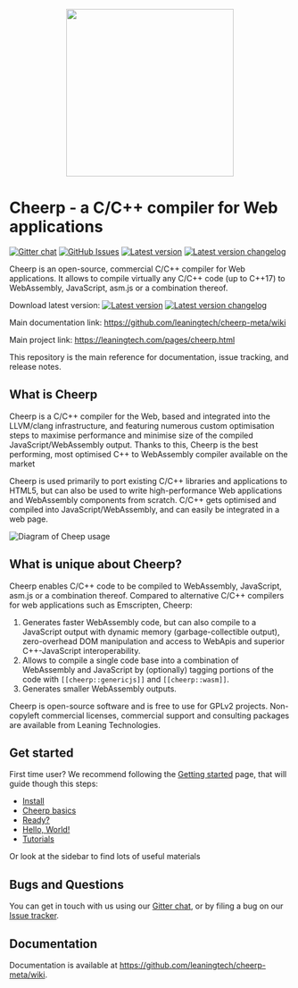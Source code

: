 <p align="center"><img src="https://github.com/leaningtech/cheerp-meta/blob/master/media/cheerp_light_background.png" width="300"></p>

# Cheerp - a C/C++ compiler for Web applications

[![Gitter chat](https://badges.gitter.im/leaningtech/cheerp.svg)](https://gitter.im/leaningtech/cheerp)
[![GitHub Issues](https://img.shields.io/github/issues/leaningtech/cheerp-meta.svg)](https://github.com/leaningtech/cheerp-meta/issues)
[![Latest version](https://img.shields.io/badge/cheerp-2.5-brightgreen.svg)](https://leaningtech.com/pages/cheerp.html#Install)  [![Latest version changelog](https://img.shields.io/badge/2.5-changelog-brightgreen.svg)](https://github.com/leaningtech/cheerp-meta/wiki/Changelog)

Cheerp is an open-source, commercial C/C++ compiler for Web applications. It allows to compile virtually any C/C++ code (up to C++17) to WebAssembly, JavaScript, asm.js or a combination thereof.

Download latest version: [![Latest version](https://img.shields.io/badge/cheerp-2.5-brightgreen.svg)](https://leaningtech.com/cheerp/download/)  [![Latest version changelog](https://img.shields.io/badge/2.5-changelog-brightgreen.svg)](https://github.com/leaningtech/cheerp-meta/wiki/Changelog)

Main documentation link: https://github.com/leaningtech/cheerp-meta/wiki

Main project link: https://leaningtech.com/pages/cheerp.html

This repository is the main reference for documentation, issue tracking, and release notes.

What is Cheerp
-----

Cheerp is a C/C++ compiler for the Web, based and integrated into the LLVM/clang infrastructure, and featuring numerous custom optimisation steps to maximise performance and minimise size of the compiled JavaScript/WebAssembly output. Thanks to this, Cheerp is the best performing, most optimised C++ to WebAssembly compiler available on the market

Cheerp is used primarily to port existing C/C++ libraries and applications to HTML5, but can also be used to write high-performance Web applications and WebAssembly components from scratch. C/C++ gets optimised and compiled into JavaScript/WebAssembly, and can easily be integrated in a web page.

![Diagram of Cheep usage](https://raw.githubusercontent.com/wiki/leaningtech/cheerp-meta/Diagram_browser.png "Icons from https://github.com/ubuntu/yaru/tree/master/icons, Creative Commons BY-SA 4.0")

What is unique about Cheerp?
------

Cheerp enables C/C++ code to be compiled to WebAssembly, JavaScript, asm.js or a combination thereof. Compared to alternative C/C++ compilers for web applications such as Emscripten, Cheerp:

1. Generates faster WebAssembly code, but can also compile to a JavaScript output with dynamic memory (garbage-collectible output), zero-overhead DOM manipulation and access to WebApis and superior C++-JavaScript interoperability.
2. Allows to compile a single code base into a combination of WebAssembly and JavaScript by (optionally) tagging portions of the code with ```[[cheerp::genericjs]]``` and ```[[cheerp::wasm]]```.
3. Generates smaller WebAssembly outputs.

Cheerp is open-source software and is free to use for GPLv2 projects. Non-copyleft commercial licenses, commercial support and consulting packages are available from Leaning Technologies.

Get started
------

First time user? We recommend following the [Getting started](https://github.com/leaningtech/cheerp-meta/wiki/Getting-started) page, that will guide though this steps:
+ [Install](https://github.com/leaningtech/cheerp-meta/wiki/Getting-started#install "Install")
+ [Cheerp basics](https://github.com/leaningtech/cheerp-meta/wiki/Getting-started#cheerp-basics "Cheerp basics")
+ [Ready?](https://github.com/leaningtech/cheerp-meta/wiki/Getting-started#ready "Ready?")
+ [Hello, World!](https://github.com/leaningtech/cheerp-meta/wiki/Getting-started#hello-world "Hello, World!")
+ [Tutorials](https://github.com/leaningtech/cheerp-meta/wiki/Getting-started#tutorials "Tutorials")

Or look at the sidebar to find lots of useful materials

Bugs and Questions
------

You can get in touch with us using our [Gitter chat](https://gitter.im/leaningtech/cheerp), or by filing a bug on our [Issue tracker](https://github.com/leaningtech/cheerp-meta/issues).

Documentation
-----

Documentation is available at https://github.com/leaningtech/cheerp-meta/wiki.
